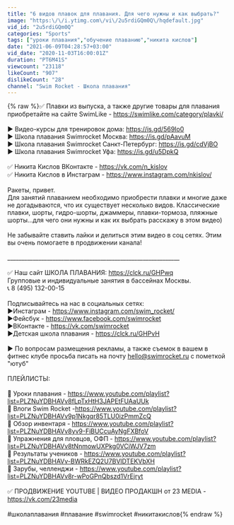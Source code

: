 ```yaml
---
title: "6 видов плавок для плавания. Для чего нужны и как выбрать?"
image: "https:\/\/i.ytimg.com\/vi\/2u5rdiGQm0Q\/hqdefault.jpg"
vid_id: "2u5rdiGQm0Q"
categories: "Sports"
tags: ["уроки плавания","обучение плаванию","никита кислов"]
date: "2021-06-09T04:28:57+03:00"
vid_date: "2020-11-03T16:00:01Z"
duration: "PT6M41S"
viewcount: "23118"
likeCount: "907"
dislikeCount: "28"
channel: "Swim Rocket - Школа плавания"
---
```

{% raw %}✅  Плавки из выпуска, а также другие товары для плавания приобретайте на сайте SwimLike - <a rel="nofollow" target="blank" href="https://swimlike.com/category/plavki/">https://swimlike.com/category/plavki/</a><br /><br />► Видео-курсы для тренировок дома: <a rel="nofollow" target="blank" href="https://is.gd/569Io0">https://is.gd/569Io0</a><br />► Школа плавания Swimrocket Москва: <a rel="nofollow" target="blank" href="https://is.gd/pAavuM">https://is.gd/pAavuM</a><br />► Школа плавания Swimrocket Санкт-Петербург: <a rel="nofollow" target="blank" href="https://is.gd/cdVjBO">https://is.gd/cdVjBO</a><br />► Школа плавания Swimrocket Уфа: <a rel="nofollow" target="blank" href="https://is.gd/u5DpkQ">https://is.gd/u5DpkQ</a><br /><br />✅  Никита Кислов ВКонтакте - <a rel="nofollow" target="blank" href="https://vk.com/n_kislov">https://vk.com/n_kislov</a><br />✅  Никита Кислов в Инстаграм - <a rel="nofollow" target="blank" href="https://www.instagram.com/nkislov/">https://www.instagram.com/nkislov/</a> <br /><br />Ракеты, привет.<br />Для занятий плаванием необходимо приобрести плавки и многие даже не догадываются, что их существует несколько видов. Классические плавки, шорты, гидро-шорты, джаммеры, плавки-тормоза, пляжные шорты...для чего они нужны и как их выбрать расскажу в этом видео)<br /><br />Не забывайте ставить лайки и делиться этим видео в соц сетях. Этим вы очень помогаете в продвижении канала!<br /><br />_____________________________________________________________<br /><br />✅ Наш сайт ШКОЛА ПЛАВАНИЯ: <a rel="nofollow" target="blank" href="https://clck.ru/GHPwq">https://clck.ru/GHPwq</a><br />Групповые и индивидуальные занятия в бассейнах Москвы.  <br />📞 8 (495) 132-00-15<br /><br />Подписывайтесь на нас в социальных сетях: <br />►Инстаграм - <a rel="nofollow" target="blank" href="https://www.instagram.com/swim_rocket/">https://www.instagram.com/swim_rocket/</a> <br />►Фейсбук - <a rel="nofollow" target="blank" href="https://www.facebook.com/swimrocket">https://www.facebook.com/swimrocket</a> <br />►ВКонтакте - <a rel="nofollow" target="blank" href="https://vk.com/swimrocket">https://vk.com/swimrocket</a> <br />►Детская школа плавания - <a rel="nofollow" target="blank" href="https://clck.ru/GHPvH">https://clck.ru/GHPvH</a><br /><br />► По вопросам размещения рекламы, а также съемок в вашем в фитнес клубе просьба писать на почту hello@swimrocket.ru c пометкой &quot;ютуб&quot;<br /><br />ПЛЕЙЛИСТЫ:<br /><br />🎥  Уроки плавания - <a rel="nofollow" target="blank" href="https://www.youtube.com/playlist?list=PLZNuYDBHAVv8fLpTxHtH3JAPEtFUAaUUk">https://www.youtube.com/playlist?list=PLZNuYDBHAVv8fLpTxHtH3JAPEtFUAaUUk</a><br />🎥  Влоги Swim Rocket -<a rel="nofollow" target="blank" href="https://www.youtube.com/playlist?list=PLZNuYDBHAVv9p1Nkgqr85TLU0izPmmZcQ">https://www.youtube.com/playlist?list=PLZNuYDBHAVv9p1Nkgqr85TLU0izPmmZcQ</a><br />🎥  Обзор инвентаря - <a rel="nofollow" target="blank" href="https://www.youtube.com/playlist?list=PLZNuYDBHAVv8yv9-FiBUCcuAyNgFXBfoV">https://www.youtube.com/playlist?list=PLZNuYDBHAVv8yv9-FiBUCcuAyNgFXBfoV</a><br />🎥  Упражнения для пловцов, ОФП - <a rel="nofollow" target="blank" href="https://www.youtube.com/playlist?list=PLZNuYDBHAVv8tNnmowUXPkg0VCiWJV7zm">https://www.youtube.com/playlist?list=PLZNuYDBHAVv8tNnmowUXPkg0VCiWJV7zm</a><br />🎥  Результаты учеников - <a rel="nofollow" target="blank" href="https://www.youtube.com/playlist?list=PLZNuYDBHAVv-BWRkEZQ2U7BVlDTEKVbXH">https://www.youtube.com/playlist?list=PLZNuYDBHAVv-BWRkEZQ2U7BVlDTEKVbXH</a><br />🎥  Зарубы, челленджи - <a rel="nofollow" target="blank" href="https://www.youtube.com/playlist?list=PLZNuYDBHAVv8r-wPoGPnQbszd1VrEjryt">https://www.youtube.com/playlist?list=PLZNuYDBHAVv8r-wPoGPnQbszd1VrEjryt</a><br /><br />✅ ПРОДВИЖЕНИЕ YOUTUBE | ВИДЕО ПРОДАКШН от 23 MEDIA - <a rel="nofollow" target="blank" href="https://vk.com/23media">https://vk.com/23media</a><br /><br />#школаплавания #плавание #swimrocket #никитакислов{% endraw %}
